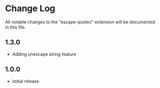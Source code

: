 # Change Log
All notable changes to the "escape-quotes" extension will be documented in this file.


## 1.3.0
- Adding unescape string feature


## 1.0.0
- Initial release